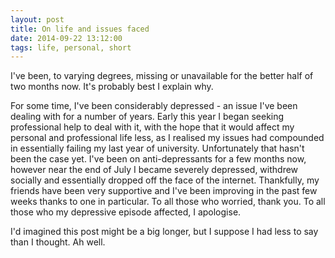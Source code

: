 ```yaml
---
layout: post
title: On life and issues faced
date: 2014-09-22 13:12:00
tags: life, personal, short
---
```


I've been, to varying degrees, missing or unavailable for the better half of two months now. It's probably best I explain why.

For some time, I've been considerably depressed - an issue I've been dealing with for a number of years. Early this year I began seeking professional help to deal with it, with the hope that it would affect my personal and professional life less, as I realised my issues had compounded in essentially failing my last year of university. Unfortunately that hasn't been the case yet. I've been on anti-depressants for a few months now, however near the end of July I became severely depressed, withdrew socially and essentially dropped off the face of the internet. Thankfully, my friends have been very supportive and I've been improving in the past few weeks thanks to one in particular. To all those who worried, thank you. To all those who my depressive episode affected, I apologise.

I'd imagined this post might be a big longer, but I suppose I had less to say than I thought. Ah well.
